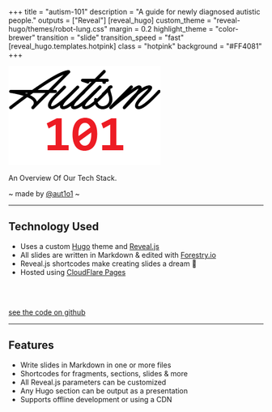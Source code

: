 +++
title = "autism-101"
description = "A guide for newly diagnosed autistic people."
outputs = ["Reveal"]
[reveal_hugo]
custom_theme = "reveal-hugo/themes/robot-lung.css"
margin = 0.2
highlight_theme = "color-brewer"
transition = "slide"
transition_speed = "fast"
[reveal_hugo.templates.hotpink]
class = "hotpink"
background = "#FF4081"
+++

<img src="../logo.png" alt="Autism-101">

An Overview Of Our Tech Stack.

~ made by [@aut1o1](https://autism-101.com/) ~

---

## Technology Used

- Uses a custom [Hugo](https://gohugo.io) theme and [Reveal.js](https://revealjs.com)
- All slides are written in Markdown & edited with [Forestry.io](https://forestry.io)
- Reveal.js shortcodes make creating slides a dream 🥰
- Hosted using [CloudFlare Pages](https://pages.cloudflare.com)

<br>
<br>

[see the code on github](https://github.com/autism-101/presentations)

---

## Features

- Write slides in Markdown in one or more files
- Shortcodes for fragments, sections, slides & more
- All Reveal.js parameters can be customized
- Any Hugo section can be output as a presentation
- Supports offline development or using a CDN